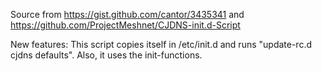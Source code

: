 Source from https://gist.github.com/cantor/3435341 and https://github.com/ProjectMeshnet/CJDNS-init.d-Script

New features: 
This script copies itself in /etc/init.d and runs "update-rc.d cjdns defaults". 
Also, it uses the init-functions. 

